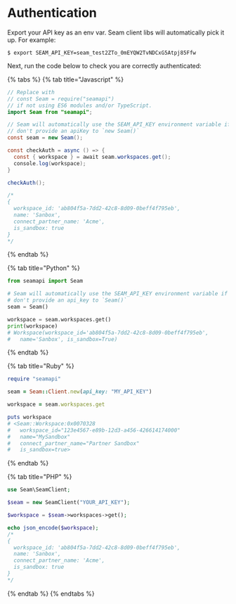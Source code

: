 # Authentication

Export your API key as an env var. Seam client libs will automatically pick it up. For example:

```
$ export SEAM_API_KEY=seam_test2ZTo_0mEYQW2TvNDCxG5Atpj85Ffw
```

Next, run the code below to check you are correctly authenticated:

{% tabs %}
{% tab title="Javascript" %}
```java
// Replace with
// const Seam = require("seamapi")
// if not using ES6 modules and/or TypeScript.
import Seam from "seamapi";

// Seam will automatically use the SEAM_API_KEY environment variable if you
// don't provide an apiKey to `new Seam()`
const seam = new Seam();

const checkAuth = async () => {
  const { workspace } = await seam.workspaces.get();
  console.log(workspace);
}

checkAuth();

/*
{
  workspace_id: 'ab804f5a-7dd2-42c8-8d09-0beff4f795eb',
  name: 'Sanbox',
  connect_partner_name: 'Acme',
  is_sandbox: true
}
*/
```
{% endtab %}

{% tab title="Python" %}
```python
from seamapi import Seam

# Seam will automatically use the SEAM_API_KEY environment variable if you
# don't provide an api_key to `Seam()`
seam = Seam()

workspace = seam.workspaces.get()
print(workspace)
# Workspace(workspace_id='ab804f5a-7dd2-42c8-8d09-0beff4f795eb', 
#   name='Sanbox', is_sandbox=True)
```
{% endtab %}

{% tab title="Ruby" %}
```ruby
require "seamapi"

seam = Seam::Client.new(api_key: "MY_API_KEY")

workspace = seam.workspaces.get

puts workspace
# <Seam::Workspace:0x0070328                                          
#   workspace_id="123e4567-e89b-12d3-a456-426614174000"               
#   name="MySandbox"                                           
#   connect_partner_name="Partner Sandbox"                           
#   is_sandbox=true> 
```
{% endtab %}

{% tab title="PHP" %}
```php
use Seam\SeamClient;

$seam = new SeamClient("YOUR_API_KEY");

$workspace = $seam->workspaces->get();

echo json_encode($workspace);
/*
{
  workspace_id: 'ab804f5a-7dd2-42c8-8d09-0beff4f795eb',
  name: 'Sanbox',
  connect_partner_name: 'Acme',
  is_sandbox: true
}
*/
```
{% endtab %}
{% endtabs %}
